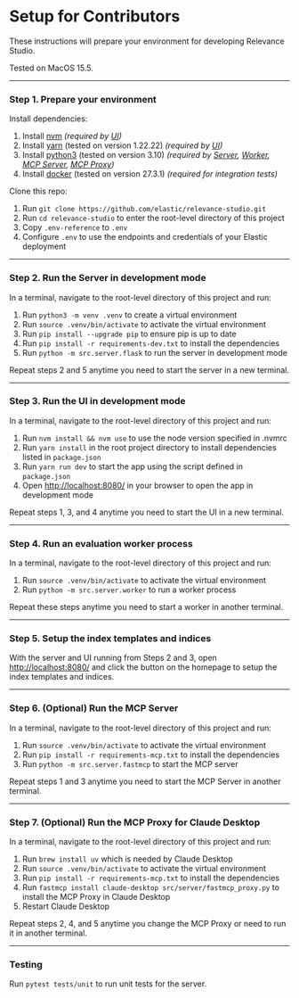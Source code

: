 # Setup for Contributors

These instructions will prepare your environment for developing Relevance Studio.

Tested on MacOS 15.5.

---

### Step 1. Prepare your environment

Install dependencies:

1. Install [nvm](https://github.com/nvm-sh/nvm?tab=readme-ov-file#installing-and-updating) *(required by [UI](/docs/reference/architecture?id=application))*
2. Install [yarn](https://classic.yarnpkg.com/en/docs/install) (tested on version 1.22.22) *(required by [UI](/docs/reference/architecture?id=application))*
3. Install [python3](https://www.python.org/downloads/) (tested on version 3.10) *(required by [Server](/docs/reference/architecture?id=application), [Worker](/docs/reference/architecture?id=application), [MCP Server](/docs/reference/architecture?id=application), [MCP Proxy](/docs/reference/architecture?id=application))*
4. Install [docker](https://docs.docker.com/engine/install/) (tested on version 27.3.1) *(required for integration tests)*

Clone this repo:

1. Run `git clone https://github.com/elastic/relevance-studio.git`
2. Run `cd relevance-studio` to enter the root-level directory of this project
3. Copy `.env-reference` to `.env`
4. Configure `.env` to use the endpoints and credentials of your Elastic deployment

---

### Step 2. Run the Server in development mode

In a terminal, navigate to the root-level directory of this project and run:

1. Run `python3 -m venv .venv` to create a virtual environment
2. Run `source .venv/bin/activate` to activate the virtual environment
3. Run `pip install --upgrade pip` to ensure pip is up to date
4. Run `pip install -r requirements-dev.txt` to install the dependencies
5. Run `python -m src.server.flask` to run the server in development mode

Repeat steps 2 and 5 anytime you need to start the server in a new terminal.

---

### Step 3. Run the UI in development mode

In a terminal, navigate to the root-level directory of this project and run:

1. Run `nvm install && nvm use` to use the node version specified in .nvmrc
2. Run `yarn install` in the root project directory to install dependencies listed in `package.json`
3. Run `yarn run dev` to start the app using the script defined in `package.json`
4. Open [http://localhost:8080/](http://localhost:8080/) in your browser to open the app in development mode

Repeat steps 1, 3, and 4 anytime you need to start the UI in a new terminal.

---

### Step 4. Run an evaluation worker process

In a terminal, navigate to the root-level directory of this project and run:

1. Run `source .venv/bin/activate` to activate the virtual environment
2. Run `python -m src.server.worker` to run a worker process

Repeat these steps anytime you need to start a worker in another terminal.

---

### Step 5. Setup the index templates and indices

With the server and UI running from Steps 2 and 3, open [http://localhost:8080/](http://localhost:8080/) and click the button on the homepage to setup the index templates and indices.

---

### Step 6. (Optional) Run the MCP Server

In a terminal, navigate to the root-level directory of this project and run:

1. Run `source .venv/bin/activate` to activate the virtual environment
2. Run `pip install -r requirements-mcp.txt` to install the dependencies
3. Run `python -m src.server.fastmcp` to start the MCP server

Repeat steps 1 and 3 anytime you need to start the MCP Server in another terminal.

---

### Step 7. (Optional) Run the MCP Proxy for Claude Desktop

In a terminal, navigate to the root-level directory of this project and run:

1. Run `brew install uv` which is needed by Claude Desktop
2. Run `source .venv/bin/activate` to activate the virtual environment
3. Run `pip install -r requirements-mcp.txt` to install the dependencies
4. Run `fastmcp install claude-desktop src/server/fastmcp_proxy.py` to install the MCP Proxy in Claude Desktop
5. Restart Claude Desktop

Repeat steps 2, 4, and 5 anytime you change the MCP Proxy or need to run it in another terminal.

---

### Testing

Run `pytest tests/unit` to run unit tests for the server.
